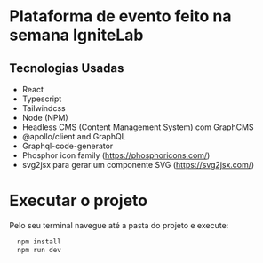# Plataforma de evento feito na semana IgniteLab

## Tecnologias Usadas

* React
* Typescript
* Tailwindcss
* Node (NPM)
* Headless CMS (Content Management System) com GraphCMS
* @apollo/client and GraphQL
* Graphql-code-generator
* Phosphor icon family (https://phosphoricons.com/)
* svg2jsx para gerar um componente SVG (https://svg2jsx.com/)

# Executar o projeto

Pelo seu terminal navegue até a pasta do projeto e execute:

```cl
  npm install
  npm run dev
```
